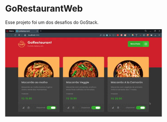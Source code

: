# GoRestaurantWeb

Esse projeto foi um dos desafios do GoStack. 

![](https://github.com/FilipePfluck/GoRestaurantWeb/blob/master/gorestaurantweb.gif)
